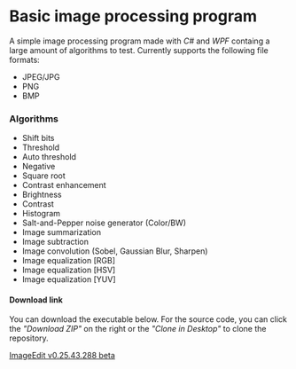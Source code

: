# Basic image processing program

A simple image processing program made with *C#* and *WPF* containg a large amount of algorithms to test.
Currently supports the following file formats:

- JPEG/JPG
- PNG
- BMP


### Algorithms

- Shift bits
- Threshold
- Auto threshold
- Negative
- Square root
- Contrast enhancement
- Brightness
- Contrast
- Histogram
- Salt-and-Pepper noise generator (Color/BW)
- Image summarization
- Image subtraction
- Image convolution (Sobel, Gaussian Blur, Sharpen)
- Image equalization [RGB]
- Image equalization [HSV]
- Image equalization [YUV]


#### Download link

You can download the executable below. For the source code, you can click the *"Download ZIP"* on the right or the *"Clone in Desktop"* to clone the repository.

[ImageEdit v0.25.43.288 beta](https://github.com/nlabiris/ImageEdit_WPF/blob/master/ImageEdit_WPF/bin/Release/ImageEdit_v0.25.43.288_beta.rar?raw=true)
